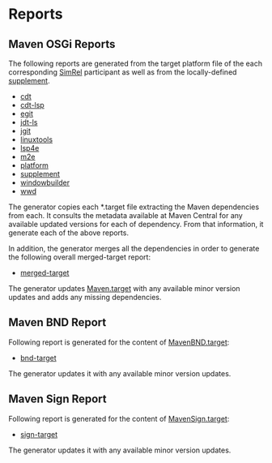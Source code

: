 # Reports


## Maven OSGi Reports

The following reports are generated from the target platform file of the each corresponding [SimRel](https://ci.eclipse.org/simrel/) participant
as well as from the locally-defined [supplement](../maven-osgi/tp/other/MavenSupplement.target).

<!-- maven-osgi -->

- [cdt](maven-osgi/cdt/REPORT.md)
- [cdt-lsp](maven-osgi/cdt-lsp/REPORT.md)
- [egit](maven-osgi/egit/REPORT.md)
- [jdt-ls](maven-osgi/jdt-ls/REPORT.md)
- [jgit](maven-osgi/jgit/REPORT.md)
- [linuxtools](maven-osgi/linuxtools/REPORT.md)
- [lsp4e](maven-osgi/lsp4e/REPORT.md)
- [m2e](maven-osgi/m2e/REPORT.md)
- [platform](maven-osgi/platform/REPORT.md)
- [supplement](maven-osgi/supplement/REPORT.md)
- [windowbuilder](maven-osgi/windowbuilder/REPORT.md)
- [wwd](maven-osgi/wwd/REPORT.md)

<!-- maven-osgi -->

The generator copies each *.target file extracting the Maven dependencies from each.
It consults the metadata available at Maven Central for any available updated versions for each of dependency.
From that information, it generate each of the above reports.

In addition, the generator merges all the dependencies in order to generate the following overall merged-target report:

- [merged-target](maven-osgi/merged-target/REPORT.md)

The generator updates [Maven.target](../maven-osgi/tp/Maven.target) with any available minor version updates and adds any missing dependencies.


## Maven BND Report

Following report is generated for the content of [MavenBND.target](../maven-bnd/tp/MavenBND.target):

- [bnd-target](maven-bnd/merged-target/REPORT.md)

The generator updates it with any available minor version updates.

## Maven Sign Report

Following report is generated for the content of [MavenSign.target](../maven-sign/tp/MavenSign.target):

- [sign-target](maven-sign/merged-target/REPORT.md)

The generator updates it with any available minor version updates.
